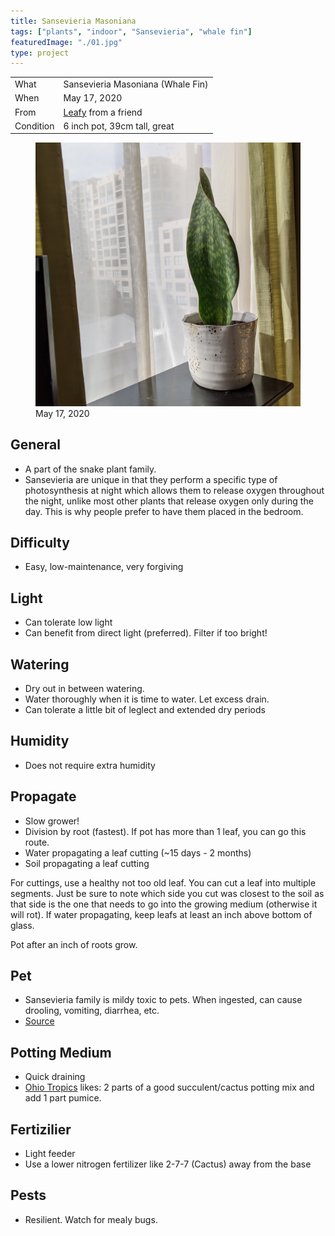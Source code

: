 ```yaml
---
title: Sansevieria Masoniana
tags: ["plants", "indoor", "Sansevieria", "whale fin"]
featuredImage: "./01.jpg"
type: project
---
```


|           |                                                       |
| --------- | ----------------------------------------------------- |
| What      | Sansevieria Masoniana (Whale Fin)                     |
| When      | May 17, 2020                                          |
| From      | [Leafy](https://www.leafypaloalto.com/) from a friend |
| Condition | 6 inch pot, 39cm tall, great                          |

<div class="project-gallery">
     <figure class="img--project">
        <img src="./01.jpg" alt="Whale fin in evening light">
        <figcaption>May 17, 2020</figcaption>
    </figure>
</div>

## General

- A part of the snake plant family.
- Sansevieria are unique in that they perform a specific type of photosynthesis at night which allows them to release oxygen throughout the night, unlike most other plants that release oxygen only during the day. This is why people prefer to have them placed in the bedroom.

## Difficulty

- Easy, low-maintenance, very forgiving

## Light

- Can tolerate low light
- Can benefit from direct light (preferred). Filter if too bright!

## Watering

- Dry out in between watering.
- Water thoroughly when it is time to water. Let excess drain.
- Can tolerate a little bit of leglect and extended dry periods

## Humidity

- Does not require extra humidity

## Propagate

- Slow grower!
- Division by root (fastest). If pot has more than 1 leaf, you can go this route.
- Water propagating a leaf cutting (~15 days - 2 months)
- Soil propagating a leaf cutting

For cuttings, use a healthy not too old leaf. You can cut a leaf into multiple segments. Just be sure to note which side you cut was closest to the soil as that side is the one that needs to go into the growing medium (otherwise it will rot). If water propagating, keep leafs at least an inch above bottom of glass.

Pot after an inch of roots grow.

## Pet

- Sansevieria family is mildy toxic to pets. When ingested, can cause drooling, vomiting, diarrhea, etc.
- [Source](https://www.petpoisonhelpline.com/poison/sansevieria/)

## Potting Medium

- Quick draining
- [Ohio Tropics](https://www.ohiotropics.com/2020/04/05/sansevieria-masoniana-whale-fin/) likes: 2 parts of a good succulent/cactus potting mix and add 1 part pumice.

## Fertizilier

- Light feeder
- Use a lower nitrogen fertilizer like 2-7-7 (Cactus) away from the base

## Pests

- Resilient. Watch for mealy bugs.
